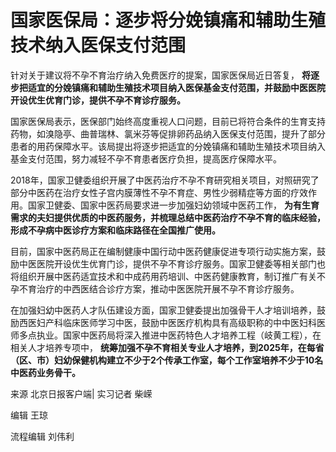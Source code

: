 # 国家医保局：逐步将分娩镇痛和辅助生殖技术纳入医保支付范围

针对关于建议将不孕不育治疗纳入免费医疗的提案，国家医保局近日答复，
**将逐步把适宜的分娩镇痛和辅助生殖技术项目纳入医保基金支付范围，并鼓励中医医院开设优生优育门诊，提供不孕不育诊疗服务。**

国家医保局表示，医保部门始终高度重视人口问题，目前已将符合条件的生育支持药物，如溴隐亭、曲普瑞林、氯米芬等促排卵药品纳入医保支付范围，提升了部分患者的用药保障水平。该局提出将逐步把适宜的分娩镇痛和辅助生殖技术项目纳入基金支付范围，努力减轻不孕不育患者医疗负担，提高医疗保障水平。

2018年，国家卫健委组织开展了中医药治疗不孕不育研究相关项目，对照研究了部分中医药在治疗女性子宫内膜薄性不孕不育症、男性少弱精症等方面的疗效作用。国家卫健委、国家中医药局要求进一步加强妇幼领域中医药工作，
**为有生育需求的夫妇提供优质的中医药服务，并梳理总结中医药治疗不孕不育的临床经验，形成不孕病中医诊疗方案和临床路径在全国推广使用。**

目前，国家中医药局正在编制健康中国行动中医药健康促进专项行动实施方案，鼓励中医医院开设优生优育门诊，提供不孕不育诊疗服务。国家卫健委等相关部门也将组织开展中医药适宜技术和中成药用药培训、中医药健康教育，制订推广有关不孕不育治疗的中西医结合诊疗方案，推动中医医院开展不孕不育诊疗服务。

在加强妇幼中医药人才队伍建设方面，国家卫健委提出加强骨干人才培训培养，鼓励西医妇产科临床医师学习中医，鼓励中医医疗机构具有高级职称的中中医妇科医师多点执业。国家中医药局将深入推进中医药特色人才培养工程（岐黄工程），在相关人才培养专项中，
**统筹加强不孕不育相关专业人才培养，到2025年，在每省（区、市）妇幼保健机构建立不少于2个传承工作室，每个工作室培养不少于10名中医药业务骨干。**

来源 北京日报客户端| 实习记者 柴嵘

编辑 王琼

流程编辑 刘伟利

